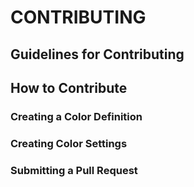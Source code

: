 # CONTRIBUTING

## Guidelines for Contributing

## How to Contribute

### Creating a Color Definition

### Creating Color Settings

### Submitting a Pull Request